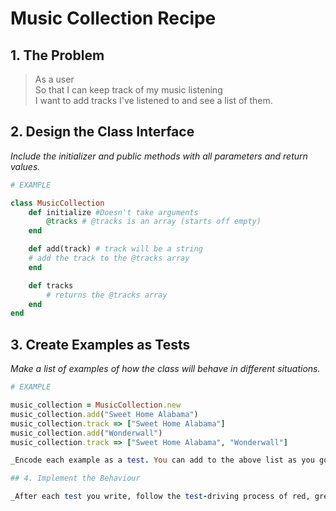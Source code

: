 # Music Collection Recipe

## 1. The Problem

> As a user  
> So that I can keep track of my music listening  
> I want to add tracks I've listened to and see a list of them.

## 2. Design the Class Interface

_Include the initializer and public methods with all parameters and return values._

```ruby
# EXAMPLE

class MusicCollection
    def initialize #Doesn't take arguments
        @tracks # @tracks is an array (starts off empty)
    end

    def add(track) # track will be a string
    # add the track to the @tracks array
    end

    def tracks
        # returns the @tracks array
    end
end
```

## 3. Create Examples as Tests

_Make a list of examples of how the class will behave in different situations._

```ruby
# EXAMPLE

music_collection = MusicCollection.new
music_collection.add("Sweet Home Alabama")
music_collection.track => ["Sweet Home Alabama"]
music_collection.add("Wonderwall")
music_collection.track => ["Sweet Home Alabama", "Wonderwall"]

_Encode each example as a test. You can add to the above list as you go._

## 4. Implement the Behaviour

_After each test you write, follow the test-driving process of red, green, refactor to implement the behaviour._